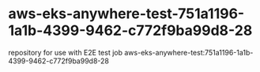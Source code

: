 # aws-eks-anywhere-test-751a1196-1a1b-4399-9462-c772f9ba99d8-28
repository for use with E2E test job aws-eks-anywhere-test:751a1196-1a1b-4399-9462-c772f9ba99d8-28
